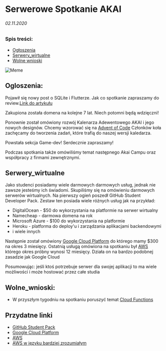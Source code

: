 # Serwerowe Spotkanie AKAI 
###### 02.11.2020

### Spis treści:
- [Ogłoszenia](#Ogloszenia)
- [Serwery_wirtualne](#Serwery_wirtualne)
- [Wolne wnioski](#Wolne_wnioski)


![Meme](https://i.redd.it/7wc86wel7uw51.jpg)

## Ogloszenia:
Pojawił się nowy post o SQLite i Flutterze. Jak co spotkanie zapraszamy do review.[Link do artykułu](https://github.com/tobiaszciesielski/SQLite-flutter/blob/master/README.md)

Zakupiona została domena na kolejne 7 lat. Niech potomni będą wdzięczni!

Ponownie został omówiony rozwój Kalenarza Adewentowego AKAI i jego nowych designów. Chcemy wzorować się na [Advent of Code](https://adventofcode.com/)
Członków koła zachęcamy do tworzenia zadań, które trafią do naszej wersji kaledarza.

Powstała sekcja Game-dev! Serdecznie zapraszamy!

Podczas spotkania także omówiliśmy temat następnego Akai Campu oraz współpracy z firmami zewnętrznymi.


## Serwery_wirtualne
Jako studenci posiadamy wiele darmowych darmowych usług, jednak nie zawsze jesteśmy ich świadomi. 
Skupiliśmy się na omówieniu darmowych serwerów wirtualnych. Na pierwszy ogień poszedł GitHub Student Developer Pack.
Zestaw ten posiada wiele różnych usług jak na przykład:
 - DigitalOcean - $50 do wykorzystania na platformie na serwer wirtualny
 - Namecheap - darmowa domena na rok
 - Microsoft Azure - $100 do wykorzystania na platformie
 - Heroku - platforma do deploy'u i zarządzania aplikacjami backendowymi
 - i wiele innych

Następnie został omówiony [Google Cloud Platform](https://cloud.google.com/free) 
do którego mamy $300 na okres 3 miesięcy. Ostatnią usługą omówiona na spotkaniu był [AWS](https://aws.amazon.com/free/?all-free-tier.sort-by=item.additionalFields.SortRank&all-free-tier.sort-order=asc) 
którego okres próbny wynosi 12 miesięcy. Działa on na bardzo podobnej zasadzie jak Google Cloud

Posumowując: jeśli ktoś potrzebuje serwer dla swojej aplikacji to ma wiele możliwości i może hostować przez całe studia

## Wolne_wnioski:
 - W przyszłym tygodniu na spotkaniu poruszyć temat [Cloud Functions](https://cloud.google.com/functions)

## Przydatne linki
- [GitHub Student Pack](https://education.github.com/pack)
- [Google Cloud Platform](https://cloud.google.com/free)
- [AWS](https://aws.amazon.com/free/?all-free-tier.sort-by=item.additionalFields.SortRank&all-free-tier.sort-order=asc)
- [AWS w języku bardziej zrozumiałym](https://expeditedsecurity.com/aws-in-plain-english/)
